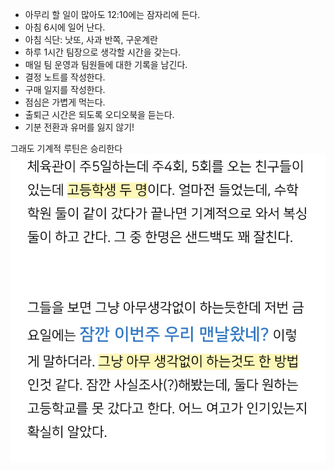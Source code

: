 
* 아무리 할 일이 많아도 12:10에는 잠자리에 든다.
* 아침 6시에 일어 난다.
* 아침 식단: 낫또, 사과 반쪽, 구운계란
* 하루 1시간 팀장으로 생각할 시간을 갖는다.
* 매일 팀 운영과 팀원들에 대한 기록을 남긴다.
* 결정 노트를 작성한다.
* 구매 일지를 작성한다.
* 점심은 가볍게 먹는다.
* 출퇴근 시간은 되도록 오디오북을 듣는다.
* 기분 전환과 유머를 잃지 않기!

그래도 기계적 루틴은 승리한다
![](Assets/F483137D-E1BA-4428-9F66-160151F99A16.jpg)